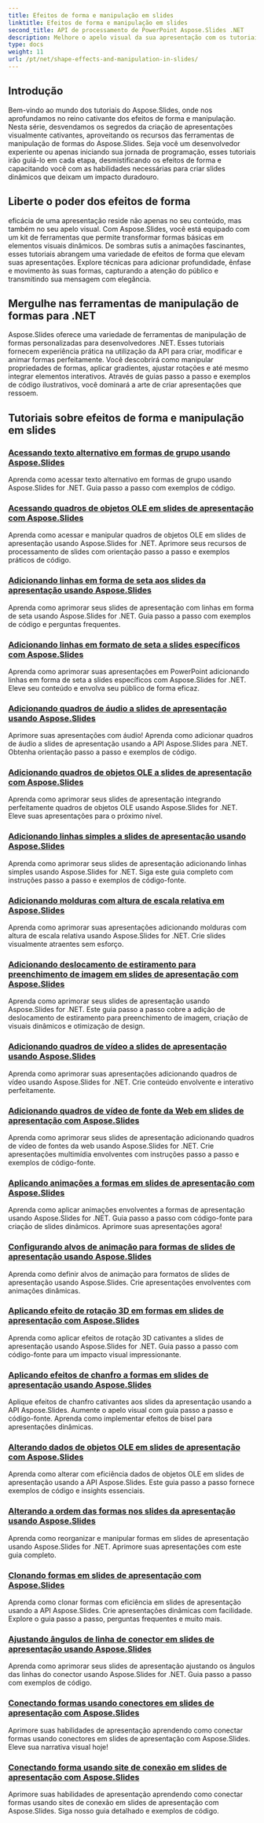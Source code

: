 ```yaml
---
title: Efeitos de forma e manipulação em slides
linktitle: Efeitos de forma e manipulação em slides
second_title: API de processamento de PowerPoint Aspose.Slides .NET
description: Melhore o apelo visual da sua apresentação com os tutoriais do Aspose.Slides sobre efeitos de forma e manipulação. Aprenda como criar slides impressionantes usando efeitos de forma, animações e muito mais.
type: docs
weight: 11
url: /pt/net/shape-effects-and-manipulation-in-slides/
---
```


## Introdução

Bem-vindo ao mundo dos tutoriais do Aspose.Slides, onde nos aprofundamos no reino cativante dos efeitos de forma e manipulação. Nesta série, desvendamos os segredos da criação de apresentações visualmente cativantes, aproveitando os recursos das ferramentas de manipulação de formas do Aspose.Slides. Seja você um desenvolvedor experiente ou apenas iniciando sua jornada de programação, esses tutoriais irão guiá-lo em cada etapa, desmistificando os efeitos de forma e capacitando você com as habilidades necessárias para criar slides dinâmicos que deixam um impacto duradouro.

## Liberte o poder dos efeitos de forma

eficácia de uma apresentação reside não apenas no seu conteúdo, mas também no seu apelo visual. Com Aspose.Slides, você está equipado com um kit de ferramentas que permite transformar formas básicas em elementos visuais dinâmicos. De sombras sutis a animações fascinantes, esses tutoriais abrangem uma variedade de efeitos de forma que elevam suas apresentações. Explore técnicas para adicionar profundidade, ênfase e movimento às suas formas, capturando a atenção do público e transmitindo sua mensagem com elegância.

## Mergulhe nas ferramentas de manipulação de formas para .NET

Aspose.Slides oferece uma variedade de ferramentas de manipulação de formas personalizadas para desenvolvedores .NET. Esses tutoriais fornecem experiência prática na utilização da API para criar, modificar e animar formas perfeitamente. Você descobrirá como manipular propriedades de formas, aplicar gradientes, ajustar rotações e até mesmo integrar elementos interativos. Através de guias passo a passo e exemplos de código ilustrativos, você dominará a arte de criar apresentações que ressoem.

## Tutoriais sobre efeitos de forma e manipulação em slides
### [Acessando texto alternativo em formas de grupo usando Aspose.Slides](./accessing-alt-text-group-shapes/)
Aprenda como acessar texto alternativo em formas de grupo usando Aspose.Slides for .NET. Guia passo a passo com exemplos de código.
### [Acessando quadros de objetos OLE em slides de apresentação com Aspose.Slides](./accessing-ole-object-frames/)
Aprenda como acessar e manipular quadros de objetos OLE em slides de apresentação usando Aspose.Slides for .NET. Aprimore seus recursos de processamento de slides com orientação passo a passo e exemplos práticos de código.
### [Adicionando linhas em forma de seta aos slides da apresentação usando Aspose.Slides](./adding-arrow-shaped-lines/)
Aprenda como aprimorar seus slides de apresentação com linhas em forma de seta usando Aspose.Slides for .NET. Guia passo a passo com exemplos de código e perguntas frequentes.
### [Adicionando linhas em formato de seta a slides específicos com Aspose.Slides](./adding-arrow-lines-to-specific-slides/)
Aprenda como aprimorar suas apresentações em PowerPoint adicionando linhas em forma de seta a slides específicos com Aspose.Slides for .NET. Eleve seu conteúdo e envolva seu público de forma eficaz.
### [Adicionando quadros de áudio a slides de apresentação usando Aspose.Slides](./adding-audio-frames/)
Aprimore suas apresentações com áudio! Aprenda como adicionar quadros de áudio a slides de apresentação usando a API Aspose.Slides para .NET. Obtenha orientação passo a passo e exemplos de código.
### [Adicionando quadros de objetos OLE a slides de apresentação com Aspose.Slides](./adding-ole-object-frames/)
Aprenda como aprimorar seus slides de apresentação integrando perfeitamente quadros de objetos OLE usando Aspose.Slides for .NET. Eleve suas apresentações para o próximo nível.
### [Adicionando linhas simples a slides de apresentação usando Aspose.Slides](./adding-plain-lines/)
Aprenda como aprimorar seus slides de apresentação adicionando linhas simples usando Aspose.Slides for .NET. Siga este guia completo com instruções passo a passo e exemplos de código-fonte.
### [Adicionando molduras com altura de escala relativa em Aspose.Slides](./adding-picture-frames-relative-scale/)
Aprenda como aprimorar suas apresentações adicionando molduras com altura de escala relativa usando Aspose.Slides for .NET. Crie slides visualmente atraentes sem esforço.
### [Adicionando deslocamento de estiramento para preenchimento de imagem em slides de apresentação com Aspose.Slides](./adding-stretch-offset-image-fill/)
Aprenda como aprimorar seus slides de apresentação usando Aspose.Slides for .NET. Este guia passo a passo cobre a adição de deslocamento de estiramento para preenchimento de imagem, criação de visuais dinâmicos e otimização de design.
### [Adicionando quadros de vídeo a slides de apresentação usando Aspose.Slides](./adding-video-frames/)
Aprenda como aprimorar suas apresentações adicionando quadros de vídeo usando Aspose.Slides for .NET. Crie conteúdo envolvente e interativo perfeitamente.
### [Adicionando quadros de vídeo de fonte da Web em slides de apresentação com Aspose.Slides](./adding-video-frames-from-web-source/)
Aprenda como aprimorar seus slides de apresentação adicionando quadros de vídeo de fontes da web usando Aspose.Slides for .NET. Crie apresentações multimídia envolventes com instruções passo a passo e exemplos de código-fonte.
### [Aplicando animações a formas em slides de apresentação com Aspose.Slides](./applying-animations-to-shapes/)
Aprenda como aplicar animações envolventes a formas de apresentação usando Aspose.Slides for .NET. Guia passo a passo com código-fonte para criação de slides dinâmicos. Aprimore suas apresentações agora!
### [Configurando alvos de animação para formas de slides de apresentação usando Aspose.Slides](./setting-animation-targets-shapes/)
Aprenda como definir alvos de animação para formatos de slides de apresentação usando Aspose.Slides. Crie apresentações envolventes com animações dinâmicas.
### [Aplicando efeito de rotação 3D em formas em slides de apresentação com Aspose.Slides](./applying-3d-rotation-effect-shapes/)
Aprenda como aplicar efeitos de rotação 3D cativantes a slides de apresentação usando Aspose.Slides for .NET. Guia passo a passo com código-fonte para um impacto visual impressionante.
### [Aplicando efeitos de chanfro a formas em slides de apresentação usando Aspose.Slides](./applying-bevel-effects-shapes/)
Aplique efeitos de chanfro cativantes aos slides da apresentação usando a API Aspose.Slides. Aumente o apelo visual com guia passo a passo e código-fonte. Aprenda como implementar efeitos de bisel para apresentações dinâmicas.
### [Alterando dados de objetos OLE em slides de apresentação com Aspose.Slides](./changing-ole-object-data/)
Aprenda como alterar com eficiência dados de objetos OLE em slides de apresentação usando a API Aspose.Slides. Este guia passo a passo fornece exemplos de código e insights essenciais.
### [Alterando a ordem das formas nos slides da apresentação usando Aspose.Slides](./changing-order-shapes/)
Aprenda como reorganizar e manipular formas em slides de apresentação usando Aspose.Slides for .NET. Aprimore suas apresentações com este guia completo.
### [Clonando formas em slides de apresentação com Aspose.Slides](./cloning-shapes/)
Aprenda como clonar formas com eficiência em slides de apresentação usando a API Aspose.Slides. Crie apresentações dinâmicas com facilidade. Explore o guia passo a passo, perguntas frequentes e muito mais.
### [Ajustando ângulos de linha de conector em slides de apresentação usando Aspose.Slides](./adjusting-connector-line-angles/)
Aprenda como aprimorar seus slides de apresentação ajustando os ângulos das linhas do conector usando Aspose.Slides for .NET. Guia passo a passo com exemplos de código.
### [Conectando formas usando conectores em slides de apresentação com Aspose.Slides](./connecting-shapes-using-connectors/)
Aprimore suas habilidades de apresentação aprendendo como conectar formas usando conectores em slides de apresentação com Aspose.Slides. Eleve sua narrativa visual hoje!
### [Conectando forma usando site de conexão em slides de apresentação com Aspose.Slides](./connecting-shape-using-connection-site/)
Aprimore suas habilidades de apresentação aprendendo como conectar formas usando sites de conexão em slides de apresentação com Aspose.Slides. Siga nosso guia detalhado e exemplos de código.